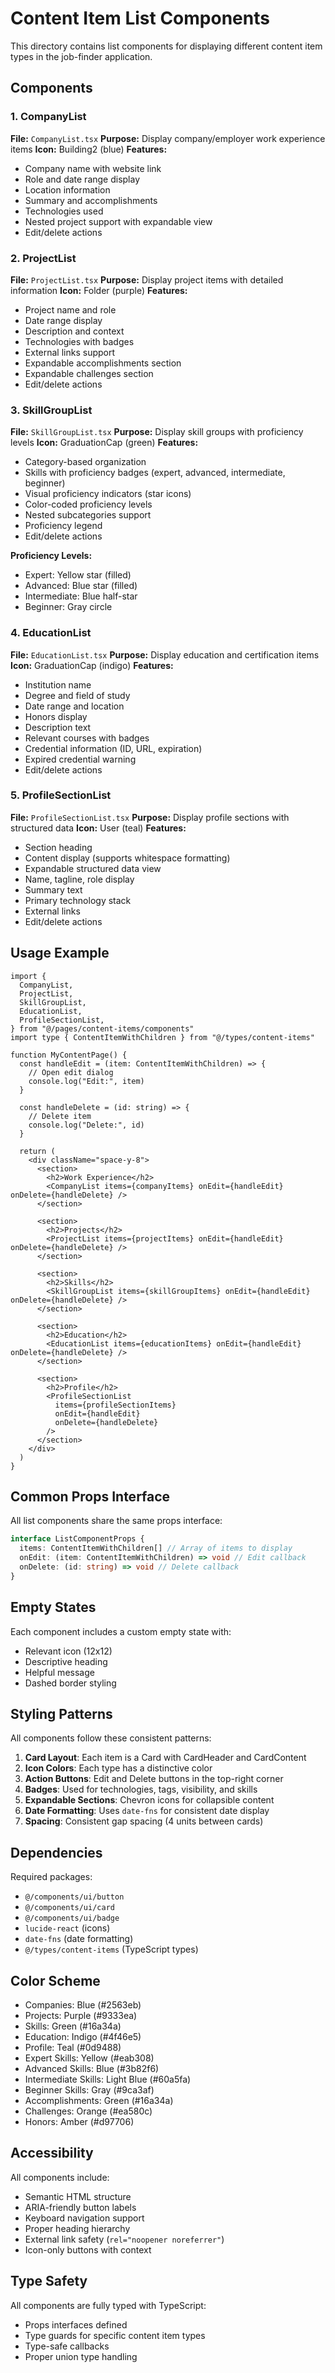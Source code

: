 # Content Item List Components

This directory contains list components for displaying different content item types in the job-finder application.

## Components

### 1. CompanyList

**File:** `CompanyList.tsx`
**Purpose:** Display company/employer work experience items
**Icon:** Building2 (blue)
**Features:**

- Company name with website link
- Role and date range display
- Location information
- Summary and accomplishments
- Technologies used
- Nested project support with expandable view
- Edit/delete actions

### 2. ProjectList

**File:** `ProjectList.tsx`
**Purpose:** Display project items with detailed information
**Icon:** Folder (purple)
**Features:**

- Project name and role
- Date range display
- Description and context
- Technologies with badges
- External links support
- Expandable accomplishments section
- Expandable challenges section
- Edit/delete actions

### 3. SkillGroupList

**File:** `SkillGroupList.tsx`
**Purpose:** Display skill groups with proficiency levels
**Icon:** GraduationCap (green)
**Features:**

- Category-based organization
- Skills with proficiency badges (expert, advanced, intermediate, beginner)
- Visual proficiency indicators (star icons)
- Color-coded proficiency levels
- Nested subcategories support
- Proficiency legend
- Edit/delete actions

**Proficiency Levels:**

- Expert: Yellow star (filled)
- Advanced: Blue star (filled)
- Intermediate: Blue half-star
- Beginner: Gray circle

### 4. EducationList

**File:** `EducationList.tsx`
**Purpose:** Display education and certification items
**Icon:** GraduationCap (indigo)
**Features:**

- Institution name
- Degree and field of study
- Date range and location
- Honors display
- Description text
- Relevant courses with badges
- Credential information (ID, URL, expiration)
- Expired credential warning
- Edit/delete actions

### 5. ProfileSectionList

**File:** `ProfileSectionList.tsx`
**Purpose:** Display profile sections with structured data
**Icon:** User (teal)
**Features:**

- Section heading
- Content display (supports whitespace formatting)
- Expandable structured data view
- Name, tagline, role display
- Summary text
- Primary technology stack
- External links
- Edit/delete actions

## Usage Example

```tsx
import {
  CompanyList,
  ProjectList,
  SkillGroupList,
  EducationList,
  ProfileSectionList,
} from "@/pages/content-items/components"
import type { ContentItemWithChildren } from "@/types/content-items"

function MyContentPage() {
  const handleEdit = (item: ContentItemWithChildren) => {
    // Open edit dialog
    console.log("Edit:", item)
  }

  const handleDelete = (id: string) => {
    // Delete item
    console.log("Delete:", id)
  }

  return (
    <div className="space-y-8">
      <section>
        <h2>Work Experience</h2>
        <CompanyList items={companyItems} onEdit={handleEdit} onDelete={handleDelete} />
      </section>

      <section>
        <h2>Projects</h2>
        <ProjectList items={projectItems} onEdit={handleEdit} onDelete={handleDelete} />
      </section>

      <section>
        <h2>Skills</h2>
        <SkillGroupList items={skillGroupItems} onEdit={handleEdit} onDelete={handleDelete} />
      </section>

      <section>
        <h2>Education</h2>
        <EducationList items={educationItems} onEdit={handleEdit} onDelete={handleDelete} />
      </section>

      <section>
        <h2>Profile</h2>
        <ProfileSectionList
          items={profileSectionItems}
          onEdit={handleEdit}
          onDelete={handleDelete}
        />
      </section>
    </div>
  )
}
```

## Common Props Interface

All list components share the same props interface:

```typescript
interface ListComponentProps {
  items: ContentItemWithChildren[] // Array of items to display
  onEdit: (item: ContentItemWithChildren) => void // Edit callback
  onDelete: (id: string) => void // Delete callback
}
```

## Empty States

Each component includes a custom empty state with:

- Relevant icon (12x12)
- Descriptive heading
- Helpful message
- Dashed border styling

## Styling Patterns

All components follow these consistent patterns:

1. **Card Layout**: Each item is a Card with CardHeader and CardContent
2. **Icon Colors**: Each type has a distinctive color
3. **Action Buttons**: Edit and Delete buttons in the top-right corner
4. **Badges**: Used for technologies, tags, visibility, and skills
5. **Expandable Sections**: Chevron icons for collapsible content
6. **Date Formatting**: Uses `date-fns` for consistent date display
7. **Spacing**: Consistent gap spacing (4 units between cards)

## Dependencies

Required packages:

- `@/components/ui/button`
- `@/components/ui/card`
- `@/components/ui/badge`
- `lucide-react` (icons)
- `date-fns` (date formatting)
- `@/types/content-items` (TypeScript types)

## Color Scheme

- Companies: Blue (#2563eb)
- Projects: Purple (#9333ea)
- Skills: Green (#16a34a)
- Education: Indigo (#4f46e5)
- Profile: Teal (#0d9488)
- Expert Skills: Yellow (#eab308)
- Advanced Skills: Blue (#3b82f6)
- Intermediate Skills: Light Blue (#60a5fa)
- Beginner Skills: Gray (#9ca3af)
- Accomplishments: Green (#16a34a)
- Challenges: Orange (#ea580c)
- Honors: Amber (#d97706)

## Accessibility

All components include:

- Semantic HTML structure
- ARIA-friendly button labels
- Keyboard navigation support
- Proper heading hierarchy
- External link safety (`rel="noopener noreferrer"`)
- Icon-only buttons with context

## Type Safety

All components are fully typed with TypeScript:

- Props interfaces defined
- Type guards for specific content item types
- Type-safe callbacks
- Proper union type handling
